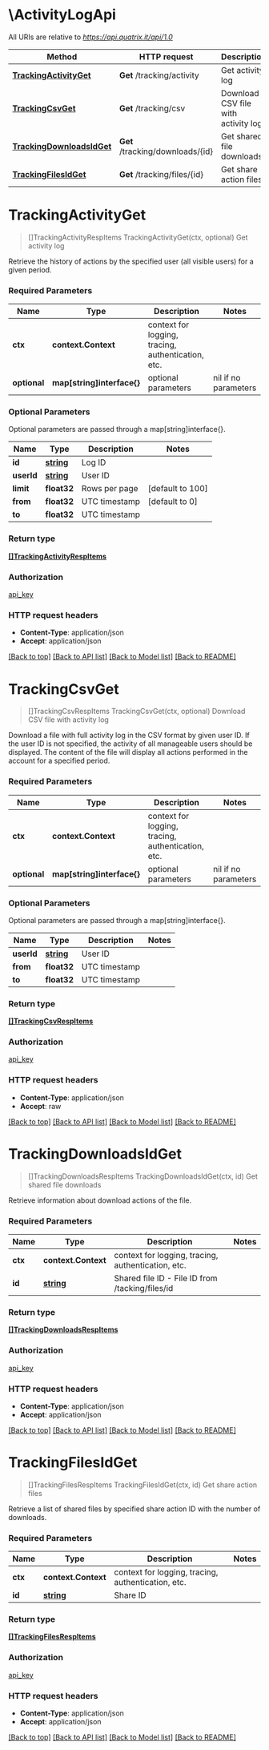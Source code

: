 # \ActivityLogApi

All URIs are relative to *https://api.quatrix.it/api/1.0*

Method | HTTP request | Description
------------- | ------------- | -------------
[**TrackingActivityGet**](ActivityLogApi.md#TrackingActivityGet) | **Get** /tracking/activity | Get activity log
[**TrackingCsvGet**](ActivityLogApi.md#TrackingCsvGet) | **Get** /tracking/csv | Download CSV file with activity log
[**TrackingDownloadsIdGet**](ActivityLogApi.md#TrackingDownloadsIdGet) | **Get** /tracking/downloads/{id} | Get shared file downloads
[**TrackingFilesIdGet**](ActivityLogApi.md#TrackingFilesIdGet) | **Get** /tracking/files/{id} | Get share action files


# **TrackingActivityGet**
> []TrackingActivityRespItems TrackingActivityGet(ctx, optional)
Get activity log

Retrieve the history of actions by the specified user (all visible users) for a given period. 

### Required Parameters

Name | Type | Description  | Notes
------------- | ------------- | ------------- | -------------
 **ctx** | **context.Context** | context for logging, tracing, authentication, etc.
 **optional** | **map[string]interface{}** | optional parameters | nil if no parameters

### Optional Parameters
Optional parameters are passed through a map[string]interface{}.

Name | Type | Description  | Notes
------------- | ------------- | ------------- | -------------
 **id** | [**string**](.md)| Log ID | 
 **userId** | [**string**](.md)| User ID | 
 **limit** | **float32**| Rows per page | [default to 100]
 **from** | **float32**| UTC timestamp | [default to 0]
 **to** | **float32**| UTC timestamp | 

### Return type

[**[]TrackingActivityRespItems**](TrackingActivityRespItems.md)

### Authorization

[api_key](../README.md#api_key)

### HTTP request headers

 - **Content-Type**: application/json
 - **Accept**: application/json

[[Back to top]](#) [[Back to API list]](../README.md#documentation-for-api-endpoints) [[Back to Model list]](../README.md#documentation-for-models) [[Back to README]](../README.md)

# **TrackingCsvGet**
> []TrackingCsvRespItems TrackingCsvGet(ctx, optional)
Download CSV file with activity log

Download a file with full activity log in the CSV format by given user ID. If the user ID is not specified, the activity of all manageable users should be displayed. The content of the file will display all actions performed in the account for a specified period. 

### Required Parameters

Name | Type | Description  | Notes
------------- | ------------- | ------------- | -------------
 **ctx** | **context.Context** | context for logging, tracing, authentication, etc.
 **optional** | **map[string]interface{}** | optional parameters | nil if no parameters

### Optional Parameters
Optional parameters are passed through a map[string]interface{}.

Name | Type | Description  | Notes
------------- | ------------- | ------------- | -------------
 **userId** | [**string**](.md)| User ID | 
 **from** | **float32**| UTC timestamp | 
 **to** | **float32**| UTC timestamp | 

### Return type

[**[]TrackingCsvRespItems**](TrackingCSVRespItems.md)

### Authorization

[api_key](../README.md#api_key)

### HTTP request headers

 - **Content-Type**: application/json
 - **Accept**: raw

[[Back to top]](#) [[Back to API list]](../README.md#documentation-for-api-endpoints) [[Back to Model list]](../README.md#documentation-for-models) [[Back to README]](../README.md)

# **TrackingDownloadsIdGet**
> []TrackingDownloadsRespItems TrackingDownloadsIdGet(ctx, id)
Get shared file downloads

Retrieve information about download actions of the file. 

### Required Parameters

Name | Type | Description  | Notes
------------- | ------------- | ------------- | -------------
 **ctx** | **context.Context** | context for logging, tracing, authentication, etc.
  **id** | [**string**](.md)| Shared file ID - File ID from /tacking/files/id | 

### Return type

[**[]TrackingDownloadsRespItems**](TrackingDownloadsRespItems.md)

### Authorization

[api_key](../README.md#api_key)

### HTTP request headers

 - **Content-Type**: application/json
 - **Accept**: application/json

[[Back to top]](#) [[Back to API list]](../README.md#documentation-for-api-endpoints) [[Back to Model list]](../README.md#documentation-for-models) [[Back to README]](../README.md)

# **TrackingFilesIdGet**
> []TrackingFilesRespItems TrackingFilesIdGet(ctx, id)
Get share action files

Retrieve a list of shared files by specified share action ID with the number of downloads. 

### Required Parameters

Name | Type | Description  | Notes
------------- | ------------- | ------------- | -------------
 **ctx** | **context.Context** | context for logging, tracing, authentication, etc.
  **id** | [**string**](.md)| Share ID | 

### Return type

[**[]TrackingFilesRespItems**](TrackingFilesRespItems.md)

### Authorization

[api_key](../README.md#api_key)

### HTTP request headers

 - **Content-Type**: application/json
 - **Accept**: application/json

[[Back to top]](#) [[Back to API list]](../README.md#documentation-for-api-endpoints) [[Back to Model list]](../README.md#documentation-for-models) [[Back to README]](../README.md)


